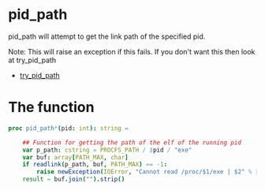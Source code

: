 # pid_path

pid_path will attempt to get the link path of the specified pid. 

Note:  This will raise an exception if this fails. If you don't want this then look at 
try_pid_path

- [try_pid_path](./try_pid_path.md)

# The function
```nim
proc pid_path*(pid: int): string = 

    ## Function for getting the path of the elf of the running pid
    var p_path: cstring = PROCFS_PATH / $pid / "exe"
    var buf: array[PATH_MAX, char]
    if readlink(p_path, buf, PATH_MAX) == -1:
        raise newException(IOError, "Cannot read /proc/$1/exe | $2" % [$pid, $strerror(errno)])
    result = buf.join("").strip()
```
